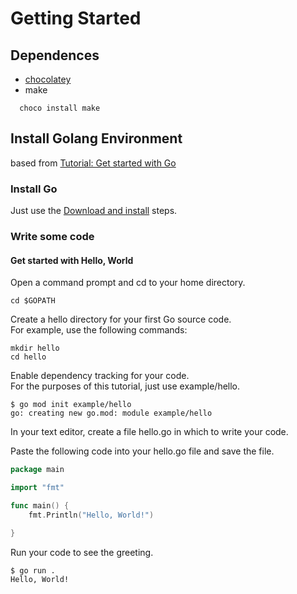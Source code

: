 # Getting Started

## Dependences

- [chocolatey](https://chocolatey.org/install)
- make

```batch
  choco install make
  ```


## Install Golang Environment

based from [Tutorial: Get started with Go](https://go.dev/doc/tutorial/getting-started)

### Install Go

Just use the [Download and install](https://go.dev/doc/install) steps.

### Write some code

#### Get started with Hello, World

Open a command prompt and cd to your home directory.

``` batch
cd $GOPATH
```

 Create a hello directory for your first Go source code.\
For example, use the following commands:

``` batch
mkdir hello
cd hello
```

Enable dependency tracking for your code.\
For the purposes of this tutorial, just use example/hello.

``` batch
$ go mod init example/hello
go: creating new go.mod: module example/hello
```

In your text editor, create a file hello.go in which to write your code.

Paste the following code into your hello.go file and save the file.

``` go
package main

import "fmt"

func main() {
    fmt.Println("Hello, World!")

}
```

Run your code to see the greeting.

```batch
$ go run .
Hello, World!
```